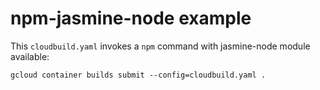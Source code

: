 # npm-jasmine-node example

This `cloudbuild.yaml` invokes a `npm` command with jasmine-node module available:
```
gcloud container builds submit --config=cloudbuild.yaml .
```
